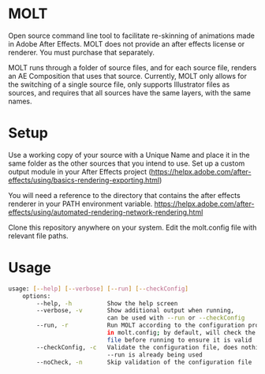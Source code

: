 # MOLT
Open source command line tool to facilitate re-skinning of animations made in Adobe After Effects.
MOLT does not provide an after effects license or renderer. You must purchase that separately.

MOLT runs through a folder of source files, and for each source file, renders an AE Composition that uses that source. 
Currently, MOLT only allows for the switching of a single source file, only supports Illustrator files as sources, and requires that all sources have the same layers, with the same names.

# Setup
Use a working copy of your source with a Unique Name and place it in the same folder as the other sources that you intend to use. 
Set up a custom output module in your After Effects project (https://helpx.adobe.com/after-effects/using/basics-rendering-exporting.html)

You will need a reference to the directory that contains the after effects renderer in your PATH environment variable. https://helpx.adobe.com/after-effects/using/automated-rendering-network-rendering.html

Clone this repository anywhere on your system. Edit the molt.config file with relevant file paths.

# Usage
```bash
usage: [--help] [--verbose] [--run] [--checkConfig]
    options:
        --help, -h          Show the help screen
        --verbose, -v       Show additional output when running, 
                            can be used with --run or --checkConfig
        --run, -r           Run MOLT according to the configuration provided 
                            in molt.config; by default, will check the configuration
                            file before running to ensure it is valid
        --checkConfig, -c   Validate the configuration file, does nothing if 
                            --run is already being used
        --noCheck, -n       Skip validation of the configuration file

```
